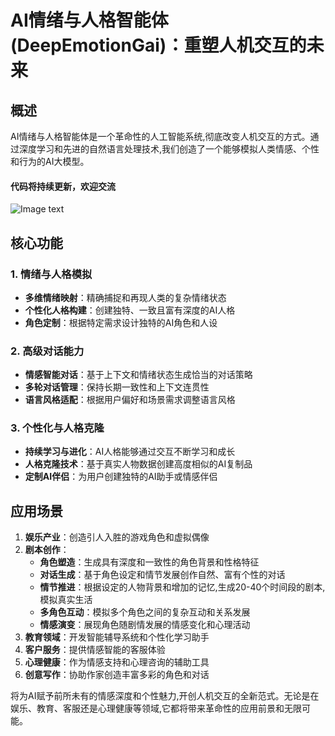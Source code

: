 # AI情绪与人格智能体(DeepEmotionGai)：重塑人机交互的未来

## 概述

AI情绪与人格智能体是一个革命性的人工智能系统,彻底改变人机交互的方式。通过深度学习和先进的自然语言处理技术,我们创造了一个能够模拟人类情感、个性和行为的AI大模型。
#### 代码将持续更新，欢迎交流
![Image text](https://github.com/DeepMakerAi/DeepEmotionGai/resource/21721563056_.pic.jpg)
## 核心功能

### 1. 情绪与人格模拟

- **多维情绪映射**：精确捕捉和再现人类的复杂情绪状态
- **个性化人格构建**：创建独特、一致且富有深度的AI人格
- **角色定制**：根据特定需求设计独特的AI角色和人设

### 2. 高级对话能力

- **情感智能对话**：基于上下文和情绪状态生成恰当的对话策略
- **多轮对话管理**：保持长期一致性和上下文连贯性
- **语言风格适配**：根据用户偏好和场景需求调整语言风格

### 3. 个性化与人格克隆

- **持续学习与进化**：AI人格能够通过交互不断学习和成长
- **人格克隆技术**：基于真实人物数据创建高度相似的AI复制品
- **定制AI伴侣**：为用户创建独特的AI助手或情感伴侣

## 应用场景

1. **娱乐产业**：创造引人入胜的游戏角色和虚拟偶像
2. **剧本创作**：
    - **角色塑造**：生成具有深度和一致性的角色背景和性格特征
    - **对话生成**：基于角色设定和情节发展创作自然、富有个性的对话
    - **情节推进**：根据设定的人物背景和增加的记忆,生成20-40个时间段的剧本,模拟真实生活
    - **多角色互动**：模拟多个角色之间的复杂互动和关系发展
    - **情感演变**：展现角色随剧情发展的情感变化和心理活动
3. **教育领域**：开发智能辅导系统和个性化学习助手
4. **客户服务**：提供情感智能的客服体验
5. **心理健康**：作为情感支持和心理咨询的辅助工具
6. **创意写作**：协助作家创造丰富多彩的角色和对话

将为AI赋予前所未有的情感深度和个性魅力,开创人机交互的全新范式。无论是在娱乐、教育、客服还是心理健康等领域,它都将带来革命性的应用前景和无限可能。